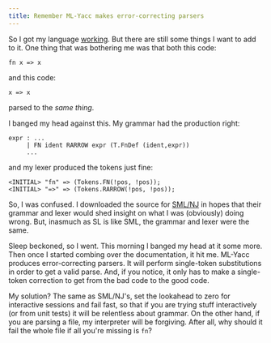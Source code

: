 ```yaml
---
title: Remember ML-Yacc makes error-correcting parsers
---
```

So I got my language [working][1]. But there are still some things I want to
add to it. One thing that was bothering me was that both this code:

~~~~ {.code}
fn x => x
~~~~

and this code:

~~~~ {.code}
x => x
~~~~

parsed to the _same thing_.

I banged my head against this. My grammar had the production right:

~~~~ {.code}
expr : ...
     | FN ident RARROW expr (T.FnDef (ident,expr))
     ...
~~~~

and my lexer produced the tokens just fine:

~~~~ {.code}
<INITIAL> "fn" => (Tokens.FN(!pos, !pos));
<INITIAL> "=>" => (Tokens.RARROW(!pos, !pos));
~~~~

So, I was confused. I downloaded the source for [SML/NJ][2] in hopes that
their grammar and lexer would shed insight on what I was (obviously) doing
wrong. But, inasmuch as SL is like SML, the grammar and lexer were the same.

Sleep beckoned, so I went. This morning I banged my head at it some more. Then
once I started combing over the documentation, it hit me. ML-Yacc produces
error-correcting parsers. It will perform single-token substitutions in order
to get a valid parse. And, if you notice, it only has to make a single-token
correction to get from the bad code to the good code.

My solution? The same as SML/NJ's, set the lookahead to zero for interactive
sessions and fail fast, so that if you are trying stuff interactively (or from
unit tests) it will be relentless about grammar. On the other hand, if you are
parsing a file, my interpreter will be forgiving. After all, why should it
fail the whole file if all you're missing is `fn`?

   [1]: /2007/10/08/samuels-lambda-and-the-y-combinator.html

   [2]: http://smlnj.org

